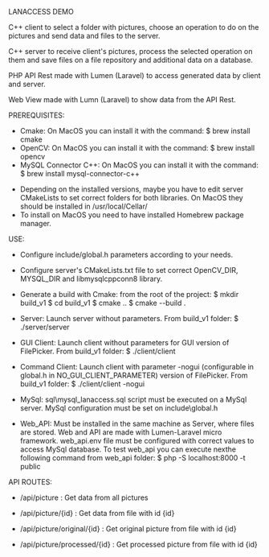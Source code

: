 LANACCESS DEMO

C++ client to select a folder with pictures, choose an operation to do on the pictures and send data and files to the server.

C++ server to receive client's pictures, process the selected operation on them and save files on a file repository and additional data on a database.

PHP API Rest made with Lumen (Laravel) to access generated data by client and server.

Web View made with Lumn (Laravel) to show data from the API Rest.

PREREQUISITES:
   - Cmake: On MacOS you can install it with the command:
         $ brew install cmake
   - OpenCV: On MacOS you can install it with the command: 
         $ brew install opencv
   - MySQL Connector C++: On MacOS you can install it with the command: 
         $ brew install mysql-connector-c++
   * Depending on the installed versions, maybe you have to edit server CMakeLists to set correct folders for both libraries. On MacOS they should be installed in /usr/local/Cellar/
   * To install on MacOS you need to have installed Homebrew package manager.
 
USE:
   - Configure include/global.h parameters according to your needs.

   - Configure server's CMakeLists.txt file to set correct OpenCV_DIR, MYSQL_DIR and libmysqlcppconn8 library.

   - Generate a build with Cmake: from the root of the project:
      $ mkdir build_v1
      $ cd build_v1
      $ cmake ..
      $ cmake --build .

   - Server: Launch server without parameters. From build_v1 folder:
      $ ./server/server

   - GUI Client: Launch client without parameters for GUI version of FilePicker. From build_v1 folder:
      $ ./client/client

   - Command Client: Launch client with parameter -nogui (configurable in global.h in NO_GUI_CLIENT_PARAMETER) version of FilePicker. From build_v1 folder:
      $ ./client/client -nogui

   - MySql: sql\mysql_lanaccess.sql script must be executed on a MySql server. MySql configuration must be set on include\global.h

   - Web_API: Must be installed in the same machine as Server, where files are stored. Web and API are made with Lumen-Laravel micro framework. web_api\.env file must be configured with correct values to access MySql database. To test web_api you can execute nexthe following command from web_api folder:
      $ php -S localhost:8000 -t public

API ROUTES:
   - /api/picture : Get data from all pictures

   - /api/picture/{id} : Get data from file with id {id} 

   - /api/picture/original/{id} : Get original picture from file with id {id}

   - /api/picture/processed/{id} : Get processed picture from file with id {id}
